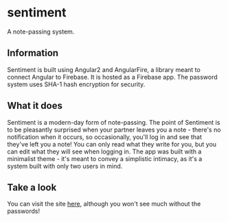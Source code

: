 # sentiment
A note-passing system.

## Information
Sentiment is built using Angular2 and AngularFire, a library meant to connect Angular to Firebase. It is hosted as a Firebase app. The password system uses SHA-1 hash encryption for security.

## What it does
Sentiment is a modern-day form of note-passing. The point of Sentiment is to be pleasantly surprised when your partner leaves you a note - there's no notification when it occurs, so occasionally, you'll log in and see that they've left you a note! You can only read what they write for you, but you can edit what they will see when logging in. The app was built with a minimalist theme - it's meant to convey a simplistic intimacy, as it's a system built with only two users in mind.

## Take a look
You can visit the site [here][], although you won't see much without the passwords!

[here]: http://sentiment-notes.firebaseapp.com/
